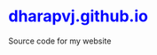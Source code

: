 <style>
  h1, h2, h3 {
    color: blue;
  }
</style>
  

# dharapvj.github.io
Source code for my website
